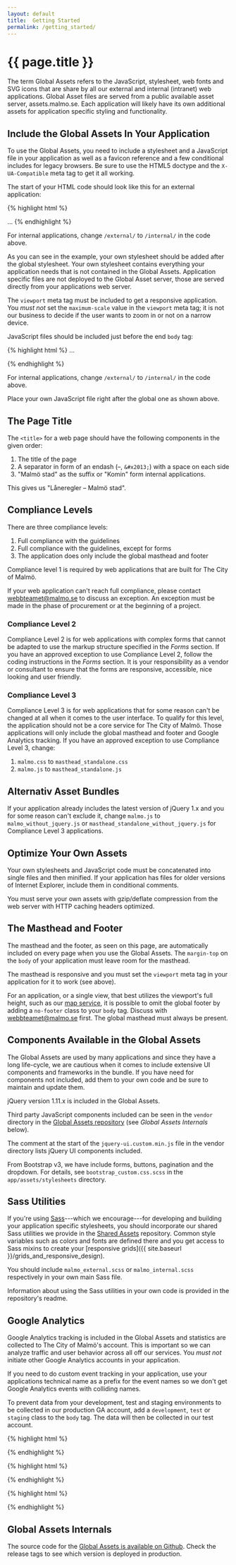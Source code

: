 ```yaml
---
layout: default
title:  Getting Started
permalink: /getting_started/
---
```


# {{ page.title }}

The term Global Assets refers to the JavaScript, stylesheet, web fonts and SVG icons that are share by all our external and internal (intranet) web applications. Global Asset files are served from a public available asset server, assets.malmo.se. Each application will likely have its own additional assets for application specific styling and functionality.


## Include the Global Assets In Your Application
To use the Global Assets, you need to include a stylesheet and a JavaScript file in your application as well as a favicon reference and a few conditional includes for legacy browsers. Be sure to use the HTML5 doctype and the `X-UA-Compatible` meta tag to get it all working.

The start of your HTML code should look like this for an external application:

{% highlight html %}
<!DOCTYPE html>
<html>
  <head>
    <meta charset='utf-8'/>
    <meta content='width=device-width, initial-scale=1.0' name='viewport'/>
    <title>Låneregler – Malmö stad</title>
    <!--[if IE]><meta content='IE=edge' http-equiv='X-UA-Compatible'/><![endif]-->
    <!--[if lte IE 8]><script src='//assets.malmo.se/external/v4/html5shiv-printshiv.js' type='text/javascript'></script><![endif]-->
    <link href='//assets.malmo.se/external/v4/malmo.css' media='all' rel='stylesheet' type='text/css'/>
    <link rel='stylesheet' href='/your_own_javascript.css'>
    <!--[if lte IE 8]><link href='//assets.malmo.se/external/v4/legacy/ie8.css' media='all' rel='stylesheet' type='text/css'/><![endif]-->
    <noscript><link href="//assets.malmo.se/external/v4/icons.fallback.css" rel="stylesheet"></noscript>
    <link rel='icon' type='image/x-icon' href='//assets.malmo.se/external/v4/favicon.ico'/>
  </head>
  <body class="mf-v4">
  ...
{% endhighlight %}

For internal applications, change `/external/` to `/internal/` in the code above.

As you can see in the example, your own stylesheet should be added after the global stylesheet. Your own stylesheet contains everything your application needs that is not contained in the Global Assets. Application specific files are not deployed to the Global Asset server, those are served directly from your applications web server.

The `viewport` meta tag must be included to get a responsive application. You *must not* set the `maximum-scale` value in the `viewport` meta tag; it is not our business to decide if the user wants to zoom in or not on a narrow device.

JavaScript files should be included just before the end `body` tag:

{% highlight html %}
    ...
    <script src='//assets.malmo.se/external/v4/malmo.js'></script>
    <script src='/your_own_javascript.js'></script>
  </body>
</html>
{% endhighlight %}

For internal applications, change `/external/` to `/internal/` in the code above.

Place your own JavaScript file right after the global one as shown above.


## The Page Title
The `<title>` for a web page should have the following components in the given order:

1. The title of the page
1. A separator in form of an endash (–, `&#x2013;`) with a space on each side
1. "Malmö stad" as the suffix or "Komin" form internal applications.

This gives us "Låneregler – Malmö stad".


## Compliance Levels
There are three compliance levels:

1. Full compliance with the guidelines
1. Full compliance with the guidelines, except for forms
1. The application does only include the global masthead and footer

Compliance level 1 is required by web applications that are built for The City of Malmö.

If your web application can't reach full compliance, please contact webbteamet@malmo.se to discuss an exception. An exception must be made in the phase of procurement or at the beginning of a project.


### Compliance Level 2
Compliance Level 2 is for web applications with complex forms that cannot be adapted to use the markup structure specified in the *Forms* section. If you have an approved exception to use Compliance Level 2, follow the coding instructions in the *Forms* section. It is your responsibility as a vendor or consultant to ensure that the forms are responsive, accessible, nice looking and user friendly.


### Compliance Level 3
Compliance Level 3 is for web applications that for some reason can't be changed at all when it comes to the user interface. To qualify for this level, the application should not be a core service for The City of Malmö. Those applications will only include the global masthead and footer and Google Analytics tracking. If you have an approved exception to use Compliance Level 3, change:

1. `malmo.css` to `masthead_standalone.css`
1. `malmo.js` to `masthead_standalone.js`


## Alternativ Asset Bundles
If your application already includes the latest version of jQuery 1.x and you for some reason can't exclude it, change `malmo.js` to `malmo_without_jquery.js` or `masthead_standalone_without_jquery.js` for Compliance Level 3 applications.

## Optimize Your Own Assets
Your own stylesheets and JavaScript code must be concatenated into single files and then minified. If your application has files for older versions of Internet Explorer, include them in conditional comments.

You must serve your own assets with gzip/deflate compression from the web server with HTTP caching headers optimized.


## The Masthead and Footer
The masthead and the footer, as seen on this page, are automatically included on every page when you use the Global Assets. The `margin-top` on the `body` of your application must leave room for the masthead.

The masthead is responsive and you must set the `viewport` meta tag in your application for it to work (see above).

For an application, or a single view, that best utilizes the viewport's full height, such as our [map service](https://malmo.se/karta), it is possible to omit the global footer by adding a `no-footer` class to your `body` tag. Discuss with webbteamet@malmo.se first. The global masthead must always be present.


## Components Available in the Global Assets
The Global Assets are used by many applications and since they have a long life-cycle, we are cautious when it comes to include extensive UI components and frameworks in the bundle. If you have need for components not included, add them to your own code and be sure to maintain and update them.

jQuery version 1.11.x is included in the Global Assets.

Third party JavaScript components included can be seen in the `vendor` directory in the [Global Assets repository](https://github.com/malmostad/global_assets/) (see *Global Assets Internals* below).

The comment at the start of the `jquery-ui.custom.min.js` file in the vendor directory lists jQuery UI components included.

From Bootstrap v3, we have include forms, buttons, pagination and the dropdown. For details, see `bootstrap_custom.css.scss` in the `app/assets/stylesheets` directory.


## Sass Utilities

If you're using [Sass](http://sass-lang.com/)---which we encourage---for developing and building your application specific stylesheets, you should incorporate our shared Sass utilities we provide in the [Shared Assets](https://github.com/malmostad/shared_assets) repository. Common style variables such as colors and fonts are defined there and you get access to Sass mixins to create your [responsive grids]({{ site.baseurl }}/grids_and_responsive_design).

You should include `malmo_external.scss` or `malmo_internal.scss` respectively in your own main Sass file.

Information about using the Sass utilities in your own code is provided in the repository's readme.


## Google Analytics
Google Analytics tracking is included in the Global Assets and statistics are collected to The City of Malmö's account. This is important so we can analyze traffic and user behavior across all off our services. You *must not* initiate other Google Analytics accounts in your application.

If you need to do custom event tracking in your application, use your applications technical name as a prefix for the event names so we don't get Google Analytics events with colliding names.

To prevent data from your development, test and staging environments to be collected in our production GA account, add a `development`, `test` or `staging` class to the `body` tag. The data will then be collected in our test account.

{% highlight html %}
<body class='development'>
{% endhighlight %}

{% highlight html %}
<body class='test'>
{% endhighlight %}

{% highlight html %}
<body class='staging'>
{% endhighlight %}


## Global Assets Internals
The source code for the [Global Assets is available on Github](https://github.com/malmostad/global_assets). Check the release tags to see which version is deployed in production.
